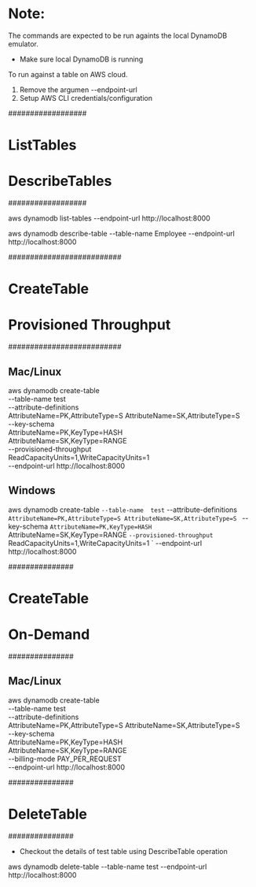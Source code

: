 Note:
=====
The commands are expected to be run againts the local DynamoDB emulator. 

* Make sure local DynamoDB is running

To run against a table on AWS cloud.

1. Remove the argumen --endpoint-url
2. Setup AWS CLI credentials/configuration


##################
# ListTables     #
# DescribeTables #
##################

aws dynamodb list-tables  --endpoint-url   http://localhost:8000

aws dynamodb describe-table  --table-name  Employee --endpoint-url   http://localhost:8000


##########################
# CreateTable            #
# Provisioned Throughput #
##########################

Mac/Linux
---------
aws dynamodb create-table \
    --table-name  test \
    --attribute-definitions \
       AttributeName=PK,AttributeType=S AttributeName=SK,AttributeType=S  \
    --key-schema \
       AttributeName=PK,KeyType=HASH \
       AttributeName=SK,KeyType=RANGE \
    --provisioned-throughput \
        ReadCapacityUnits=1,WriteCapacityUnits=1 \
    --endpoint-url   http://localhost:8000

Windows
-------
aws dynamodb create-table `
    --table-name  test `
    --attribute-definitions `
       AttributeName=PK,AttributeType=S AttributeName=SK,AttributeType=S  `
    --key-schema `
       AttributeName=PK,KeyType=HASH `
       AttributeName=SK,KeyType=RANGE `
    --provisioned-throughput `
        ReadCapacityUnits=1,WriteCapacityUnits=1 `
    --endpoint-url   http://localhost:8000



###############
# CreateTable #
# On-Demand   #
###############

Mac/Linux
---------
aws dynamodb create-table \
    --table-name  test \
    --attribute-definitions \
       AttributeName=PK,AttributeType=S AttributeName=SK,AttributeType=S  \
    --key-schema \
       AttributeName=PK,KeyType=HASH \
       AttributeName=SK,KeyType=RANGE \
    --billing-mode PAY_PER_REQUEST \
    --endpoint-url   http://localhost:8000

###############
# DeleteTable #
###############

* Checkout the details of test table using DescribeTable operation

aws dynamodb delete-table --table-name test --endpoint-url   http://localhost:8000